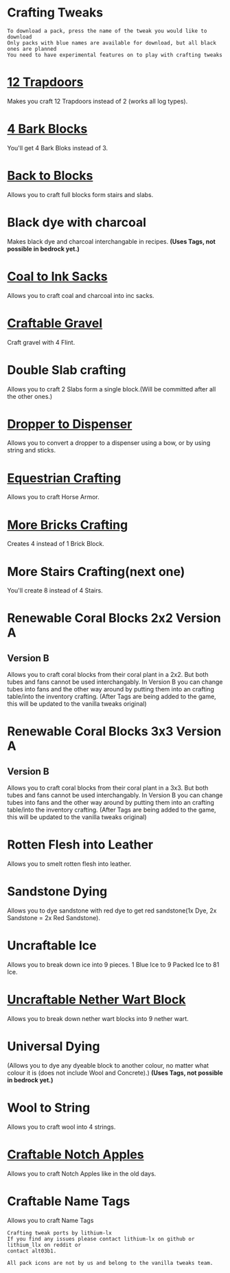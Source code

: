 # Crafting Tweaks

```
To download a pack, press the name of the tweak you would like to download
Only packs with blue names are available for download, but all black ones are planned
You need to have experimental features on to play with crafting tweaks
```
# [12 Trapdoors](https://www.dropbox.com/s/1ambocnntg1y50d/12%20Trapdoors.mcpack?dl=1)

Makes you craft 12 Trapdoors instead of 2 (works all log types).

# [4 Bark Blocks](https://www.dropbox.com/s/agcosm7q75jkv1g/4%20Bark%20Blocks.mcpack?dl=1)

You'll get 4 Bark Bloks instead of 3.

# [Back to Blocks](https://www.dropbox.com/s/015iyr9ac8a0tl7/Back%20to%20Blocks.mcpack?dl=1)

Allows you to craft full blocks form stairs and slabs.

# Black dye with charcoal

Makes black dye and charcoal interchangable in recipes.
**(Uses Tags, not possible in bedrock yet.)**

# [Coal to Ink Sacks](https://www.dropbox.com/s/v6a5aklfjntensz/Coal%20to%20Ink%20Sacs.mcpack?dl=1)

Allows you to craft coal and charcoal into inc sacks.

# [Craftable Gravel](https://www.dropbox.com/s/muqoh6y3ble9n88/Craftable%20Gravel.mcpack?dl=1)

Craft gravel with 4 Flint.

# Double Slab crafting

Allows you to craft 2 Slabs form a single block.(Will be committed after all the other ones.)

# [Dropper to Dispenser](https://www.dropbox.com/s/2jmnukb80mcr7it/droppers_to_dispensers.mcpack?dl=1)

Allows you to convert a dropper to a dispenser using a bow, or by using string and sticks.

# [Equestrian Crafting](https://www.dropbox.com/s/7w6ba5xhklwymfx/equestrian_crafting.mcpack?dl=1)

Allows you to craft Horse Armor.

# [More Bricks Crafting](https://www.dropbox.com/s/k3k5k9u98qp6kpb/more_bricks_crafting.mcpack?dl=1)

Creates 4 instead of 1 Brick Block.

# More Stairs Crafting(next one)

You'll create 8 instead of 4 Stairs.

# Renewable Coral Blocks 2x2 Version A

## Version B

Allows you to craft coral blocks from their coral plant in a 2x2. But both tubes and fans cannot be used interchangably. In Version B you can change tubes into fans and the other way around by putting them into an crafting table/into the inventory crafting. (After Tags are being added to the game, this will be updated to the vanilla tweaks original)

# Renewable Coral Blocks 3x3 Version A

## Version B

Allows you to craft coral blocks from their coral plant in a 3x3. But both tubes and fans cannot be used interchangably. In Version B you can change tubes into fans and the other way around by putting them into an crafting table/into the inventory crafting. (After Tags are being added to the game, this will be updated to the vanilla tweaks original)

# Rotten Flesh into Leather

Allows you to smelt rotten flesh into leather.

# Sandstone Dying

Allows you to dye sandstone with red dye to get red sandstone(1x Dye, 2x Sandstone = 2x Red Sandstone).

# Uncraftable Ice

Allows you to break down ice into 9 pieces. 1 Blue Ice to 9 Packed Ice to 81 Ice.

# [Uncraftable Nether Wart Block](https://www.dropbox.com/s/1733totibaynp1k/uncraftable_nether_wart_block.mcpack?dl=1)

Allows you to break down nether wart blocks into 9 nether wart.

# Universal Dying

(Allows you to dye any dyeable block to another colour, no matter what colour it is (does not include Wool and Concrete).)
**(Uses Tags, not possible in bedrock yet.)**

# Wool to String

Allows you to craft wool into 4 strings.

# [Craftable Notch Apples](https://www.dropbox.com/s/syp7xz10u2nx69a/craftable_notch_apples.mcpack?dl=1)

Allows you to craft Notch Apples like in the old days.

# Craftable Name Tags

Allows you to craft Name Tags


```
Crafting tweak ports by lithium-lx
If you find any issues please contact lithium-lx on github or lithium_llx on reddit or
contact alt03b1.

All pack icons are not by us and belong to the vanilla tweaks team.
```
